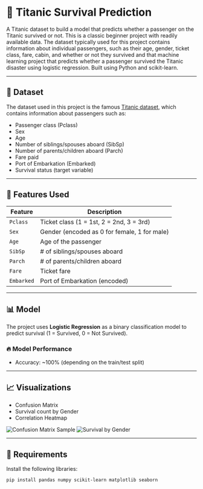 # 🚢 Titanic Survival Prediction

A Titanic dataset to build a model that predicts whether a passenger on the Titanic survived or not. This is a classic beginner project with readily available data.
The dataset typically used for this project contains information about individual passengers, such as their age, gender, ticket class, fare, cabin, and whether or not they survived and that machine learning project that predicts whether a passenger survived the Titanic disaster using logistic regression. Built using Python and scikit-learn.

---

## 📁 Dataset

The dataset used in this project is the famous [Titanic dataset](https://www.kaggle.com/datasets/brendan45774/test-file), which contains information about passengers such as:

- Passenger class (Pclass)
- Sex
- Age
- Number of siblings/spouses aboard (SibSp)
- Number of parents/children aboard (Parch)
- Fare paid
- Port of Embarkation (Embarked)
- Survival status (target variable)

---

## 🔧 Features Used

| Feature      | Description                          |
|--------------|--------------------------------------|
| `Pclass`     | Ticket class (1 = 1st, 2 = 2nd, 3 = 3rd) |
| `Sex`        | Gender (encoded as 0 for female, 1 for male) |
| `Age`        | Age of the passenger                 |
| `SibSp`      | # of siblings/spouses aboard         |
| `Parch`      | # of parents/children aboard         |
| `Fare`       | Ticket fare                          |
| `Embarked`   | Port of Embarkation (encoded)        |

---

## 📊 Model

The project uses **Logistic Regression** as a binary classification model to predict survival (1 = Survived, 0 = Not Survived).

### 🔥 Model Performance

- Accuracy: ~100% (depending on the train/test split)

---

## 📈 Visualizations

- Confusion Matrix
- Survival count by Gender
- Correlation Heatmap

![Confusion Matrix Sample](images/confusion_matrix.png)
![Survival by Gender](images/survival_by_gender.png)

---

## 🧪 Requirements

Install the following libraries:

```bash
pip install pandas numpy scikit-learn matplotlib seaborn
